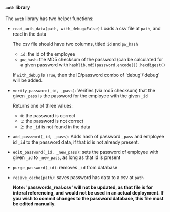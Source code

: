 #### `auth` library

The `auth` library has two helper functions:

* `read_auth_data(path, with_debug=False)`
    Loads a csv file at `path`, and read in the data
    
    The csv file should have two columns, titled `id` and `pw_hash`
    * `id`: the id of the employee
    * `pw_hash`: the MD5 checksum of the password (can be calculated for a given password with `hashlib.md5(password.encode()).hexdigest()`

    If `with_debug` is `True`, then the ID/password combo of 'debug'/'debug' will be added.

* `verify_password(_id, _pass)`:
    Verifies (via md5 checksum) that the given `_pass` is the password for the employee with the given `_id`
    
    Returns one of three values:
    * `0`: the password is correct
    * `1`: the password is not correct
    * `2`: the `_id` is not found in the data

* `add_password(_id, _pass)`:
    Adds hash of password `_pass` and employee id `_id` to the password data, if that id is not already present.

* `edit_password(_id, _new_pass)`:
    sets the password of employee with given `_id` to `_new_pass`, as long as that id is present

* `purge_password(_id)`:
    removes `_id` from database

* `resave_cache(path)`:
    saves password has data to a csv at `path`
    
    **Note: 'passwords_real.csv' will not be updated, as that file is for interal referencing, and would not be used in an actual deployment. If you wish to commit changes to the password database, this file must be edited manually.**
